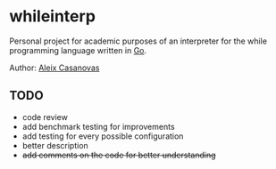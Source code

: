 # whileinterp
Personal project for academic purposes of an interpreter for the while programming language written in [Go](https://golang.org]).

Author: [Aleix Casanovas](https://github.com/aleics)

## TODO
* code review
* add benchmark testing for improvements
* add testing for every possible configuration
* better description
* ~~add comments on the code for better understanding~~

